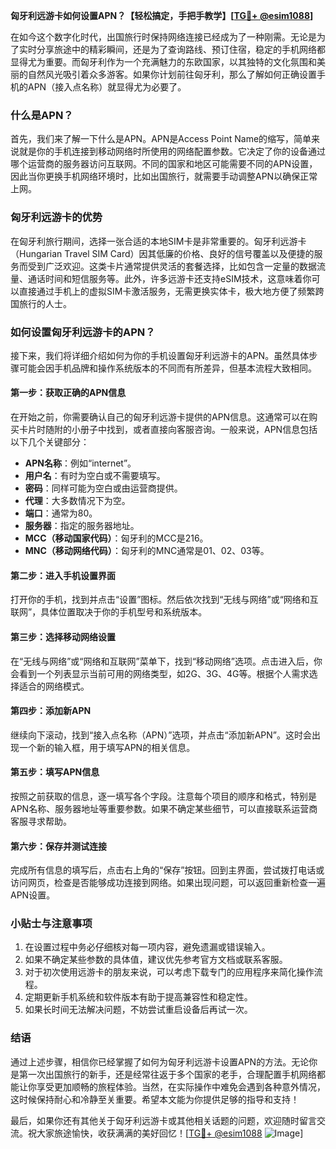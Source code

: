 **匈牙利远游卡如何设置APN？【轻松搞定，手把手教学】[[TG💪+ @esim1088](https://t.me/s/esim1088)]**

在如今这个数字化时代，出国旅行时保持网络连接已经成为了一种刚需。无论是为了实时分享旅途中的精彩瞬间，还是为了查询路线、预订住宿，稳定的手机网络都显得尤为重要。而匈牙利作为一个充满魅力的东欧国家，以其独特的文化氛围和美丽的自然风光吸引着众多游客。如果你计划前往匈牙利，那么了解如何正确设置手机的APN（接入点名称）就显得尤为必要了。

### 什么是APN？

首先，我们来了解一下什么是APN。APN是Access Point Name的缩写，简单来说就是你的手机连接到移动网络时所使用的网络配置参数。它决定了你的设备通过哪个运营商的服务器访问互联网。不同的国家和地区可能需要不同的APN设置，因此当你更换手机网络环境时，比如出国旅行，就需要手动调整APN以确保正常上网。

### 匈牙利远游卡的优势

在匈牙利旅行期间，选择一张合适的本地SIM卡是非常重要的。匈牙利远游卡（Hungarian Travel SIM Card）因其低廉的价格、良好的信号覆盖以及便捷的服务而受到广泛欢迎。这类卡片通常提供灵活的套餐选择，比如包含一定量的数据流量、通话时间和短信服务等。此外，许多远游卡还支持eSIM技术，这意味着你可以直接通过手机上的虚拟SIM卡激活服务，无需更换实体卡，极大地方便了频繁跨国旅行的人士。

### 如何设置匈牙利远游卡的APN？

接下来，我们将详细介绍如何为你的手机设置匈牙利远游卡的APN。虽然具体步骤可能会因手机品牌和操作系统版本的不同而有所差异，但基本流程大致相同。

#### 第一步：获取正确的APN信息

在开始之前，你需要确认自己的匈牙利远游卡提供的APN信息。这通常可以在购买卡片时随附的小册子中找到，或者直接向客服咨询。一般来说，APN信息包括以下几个关键部分：

- **APN名称**：例如“internet”。
- **用户名**：有时为空白或不需要填写。
- **密码**：同样可能为空白或由运营商提供。
- **代理**：大多数情况下为空。
- **端口**：通常为80。
- **服务器**：指定的服务器地址。
- **MCC（移动国家代码）**：匈牙利的MCC是216。
- **MNC（移动网络代码）**：匈牙利的MNC通常是01、02、03等。

#### 第二步：进入手机设置界面

打开你的手机，找到并点击“设置”图标。然后依次找到“无线与网络”或“网络和互联网”，具体位置取决于你的手机型号和系统版本。

#### 第三步：选择移动网络设置

在“无线与网络”或“网络和互联网”菜单下，找到“移动网络”选项。点击进入后，你会看到一个列表显示当前可用的网络类型，如2G、3G、4G等。根据个人需求选择适合的网络模式。

#### 第四步：添加新APN

继续向下滚动，找到“接入点名称（APN）”选项，并点击“添加新APN”。这时会出现一个新的输入框，用于填写APN的相关信息。

#### 第五步：填写APN信息

按照之前获取的信息，逐一填写各个字段。注意每个项目的顺序和格式，特别是APN名称、服务器地址等重要参数。如果不确定某些细节，可以直接联系运营商客服寻求帮助。

#### 第六步：保存并测试连接

完成所有信息的填写后，点击右上角的“保存”按钮。回到主界面，尝试拨打电话或访问网页，检查是否能够成功连接到网络。如果出现问题，可以返回重新检查一遍APN设置。

### 小贴士与注意事项

1. 在设置过程中务必仔细核对每一项内容，避免遗漏或错误输入。
2. 如果不确定某些参数的具体值，建议优先参考官方文档或联系客服。
3. 对于初次使用远游卡的朋友来说，可以考虑下载专门的应用程序来简化操作流程。
4. 定期更新手机系统和软件版本有助于提高兼容性和稳定性。
5. 如果长时间无法解决问题，不妨尝试重启设备后再试一次。

### 结语

通过上述步骤，相信你已经掌握了如何为匈牙利远游卡设置APN的方法。无论你是第一次出国旅行的新手，还是经常往返于多个国家的老手，合理配置手机网络都能让你享受更加顺畅的旅程体验。当然，在实际操作中难免会遇到各种意外情况，这时候保持耐心和冷静至关重要。希望本文能为你提供足够的指导和支持！

最后，如果你还有其他关于匈牙利远游卡或其他相关话题的问题，欢迎随时留言交流。祝大家旅途愉快，收获满满的美好回忆！[[TG💪+ @esim1088](https://t.me/s/esim1088) ![Image](https://i.postimg.cc/4NQfJmqS/Snipaste-2025-05-13-00-14-12.png)]